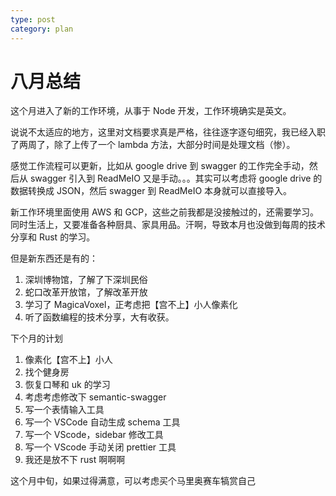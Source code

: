 ```yaml
---
type: post
category: plan
---
```


# 八月总结

这个月进入了新的工作环境，从事于 Node 开发，工作环境确实是英文。

说说不太适应的地方，这里对文档要求真是严格，往往逐字逐句细究，我已经入职了两周了，除了上传了一个 lambda 方法，大部分时间是处理文档（惨）。

感觉工作流程可以更新，比如从 google drive 到 swagger 的工作完全手动，然后从 swagger 引入到 ReadMeIO 又是手动。。。其实可以考虑将 google drive 的数据转换成 JSON，然后 swagger 到 ReadMeIO 本身就可以直接导入。

新工作环境里面使用 AWS 和 GCP，这些之前我都是没接触过的，还需要学习。同时生活上，又要准备各种厨具、家具用品。汗啊，导致本月也没做到每周的技术分享和 Rust 的学习。

但是新东西还是有的：

1. 深圳博物馆，了解了下深圳民俗
2. 蛇口改革开放馆，了解改革开放
3. 学习了 MagicaVoxel，正考虑把【宫不上】小人像素化
4. 听了函数编程的技术分享，大有收获。

下个月的计划

1. 像素化【宫不上】小人
2. 找个健身房
3. 恢复口琴和 uk 的学习
4. 考虑考虑修改下 semantic-swagger
5. 写一个表情输入工具
6. 写一个 VSCode 自动生成 schema 工具
7. 写一个 VScode，sidebar 修改工具
8. 写一个 VScode 手动关闭 prettier 工具
9. 我还是放不下 rust 啊啊啊

这个月中旬，如果过得满意，可以考虑买个马里奥赛车犒赏自己
